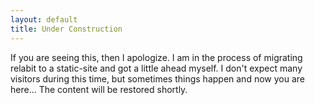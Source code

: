 ```yaml
---
layout: default
title: Under Construction
---
```


If you are seeing this, then I apologize. I am in the process of migrating relabit to a static-site and got a little ahead myself. I don't expect many visitors during this time, but sometimes things happen and now you are here... The content will be restored shortly.
